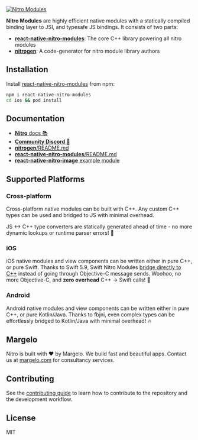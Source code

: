 <a href="https://margelo.com">
  <picture>
    <source media="(prefers-color-scheme: dark)" srcset="./docs/static/img/banner-nitro-modules-dark.png" />
    <source media="(prefers-color-scheme: light)" srcset="./docs/static/img/banner-nitro-modules-light.png" />
    <img alt="Nitro Modules" src="./docs/static/img/banner-nitro-modules-light.png" />
  </picture>
</a>

<br />

**Nitro Modules** are highly efficient native modules with a statically compiled binding layer to JSI, and typesafe JS bindings.
It consists of two parts:

- [**react-native-nitro-modules**](packages/react-native-nitro-modules): The core C++ library powering all nitro modules
- [**nitrogen**](packages/nitrogen): A code-generator for nitro module library authors

## Installation

Install [react-native-nitro-modules](https://npmjs.org/react-native-nitro-modules) from npm:
```sh
npm i react-native-nitro-modules
cd ios && pod install
```

## Documentation

- [**Nitro** docs 📚](https://nitro.margelo.com)
- [**Community Discord** 💬](https://margelo.com/discord)
- [**nitrogen**/README.md](./packages/nitrogen/README.md)
- [**react-native-nitro-modules**/README.md](./packages/react-native-nitro-modules/README.md)
- [**react-native-nitro-image** example module](./packages/react-native-nitro-image/README.md)

## Supported Platforms

### Cross-platform

Cross-platform native modules can be built with C++.
Any custom C++ types can be used and bridged to JS with minimal overhead.

JS <-> C++ type converters are statically generated ahead of time - no more dynamic lookups or runtime parser errors! 🥳

### iOS

iOS native modules and view components can be written either in pure C++, or pure Swift.
Thanks to Swift 5.9, Swift Nitro Modules [bridge directly to C++](https://www.swift.org/documentation/cxx-interop/) instead of going through Objective-C message sends. Woohoo, no more Objective-C, and **zero overhead** C++ -> Swift calls! 🥳

### Android

Android native modules and view components can be written either in pure C++, or pure Kotlin/Java.
Thanks to fbjni, even complex types can be effortlessly bridged to Kotlin/Java with minimal overhead! 🔥

## Margelo

Nitro is built with ❤️ by Margelo.
We build fast and beautiful apps. Contact us at [margelo.com](https://margelo.com) for consultancy services.

## Contributing

See the [contributing guide](https://nitro.margelo.com/docs/contributing) to learn how to contribute to the repository and the development workflow.

## License

MIT
